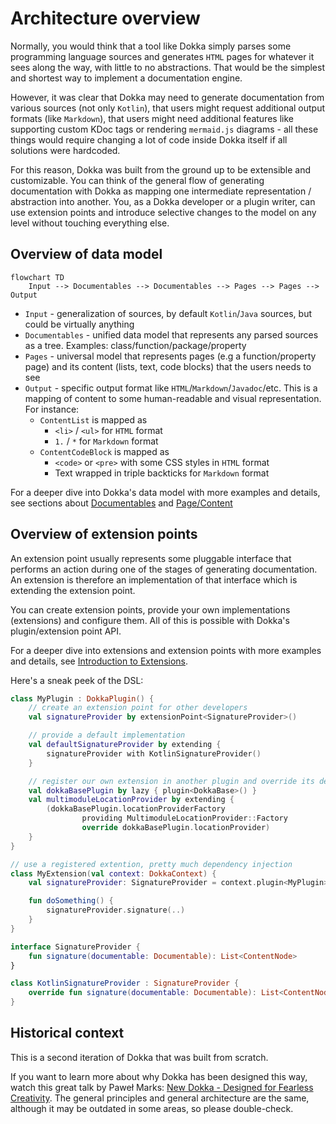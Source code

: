 # Architecture overview

Normally, you would think that a tool like Dokka simply parses some programming language sources and generates
`HTML` pages for whatever it sees along the way, with little to no abstractions. That would be the simplest and
shortest way to implement a documentation engine.

However, it was clear that Dokka may need to generate documentation from various sources (not only `Kotlin`), that users
might request additional output formats (like `Markdown`), that users might need additional features like supporting
custom KDoc tags or rendering `mermaid.js` diagrams - all these things would require changing a lot of code inside
Dokka itself if all solutions were hardcoded.

For this reason, Dokka was built from the ground up to be extensible and customizable. You can think of the general
flow of generating documentation with Dokka as mapping one intermediate representation / abstraction into another.
You, as a Dokka developer or a plugin writer, can use extension points and introduce selective changes to the
model on any level without touching everything else.

## Overview of data model

```mermaid
flowchart TD
    Input --> Documentables --> Documentables --> Pages --> Pages --> Output
```

* `Input` - generalization of sources, by default `Kotlin`/`Java` sources, but could be virtually anything
* `Documentables` - unified data model that represents any parsed sources as a tree. 
  Examples: class/function/package/property
* `Pages` - universal model that represents pages (e.g a function/property page) and its content
  (lists, text, code blocks) that the users needs to see
* `Output` - specific output format like `HTML`/`Markdown`/`Javadoc`/etc. This is a mapping of content to
  some human-readable and visual representation. For instance:
    * `ContentList` is mapped as
        * `<li>` / `<ul>` for `HTML` format
        * `1.` / `*` for `Markdown` format
    * `ContentCodeBlock` is mapped as
        * `<code>` or `<pre>` with some CSS styles in `HTML` format
        * Text wrapped in triple backticks for `Markdown` format


For a deeper dive into Dokka's data model with more examples and details,
see sections about [Documentables](data_model/documentables.md) and [Page/Content](data_model/page_content.md)

## Overview of extension points

An extension point usually represents some pluggable interface that performs an action during one of the stages of
generating documentation. An extension is therefore an implementation of that interface which is extending the
extension point.

You can create extension points, provide your own implementations (extensions) and configure them. All of
this is possible with Dokka's plugin/extension point API.

For a deeper dive into extensions and extension points with more examples and details, see
[Introduction to Extensions](extension_points/introduction.md).

Here's a sneak peek of the DSL:

```kotlin
class MyPlugin : DokkaPlugin() {
    // create an extension point for other developers
    val signatureProvider by extensionPoint<SignatureProvider>()

    // provide a default implementation
    val defaultSignatureProvider by extending {
        signatureProvider with KotlinSignatureProvider()
    }

    // register our own extension in another plugin and override its default
    val dokkaBasePlugin by lazy { plugin<DokkaBase>() }
    val multimoduleLocationProvider by extending {
        (dokkaBasePlugin.locationProviderFactory
                providing MultimoduleLocationProvider::Factory
                override dokkaBasePlugin.locationProvider)
    }
}

// use a registered extention, pretty much dependency injection
class MyExtension(val context: DokkaContext) {
    val signatureProvider: SignatureProvider = context.plugin<MyPlugin>().querySingle { signatureProvider }

    fun doSomething() {
        signatureProvider.signature(..)
    }
}

interface SignatureProvider {
    fun signature(documentable: Documentable): List<ContentNode>
}

class KotlinSignatureProvider : SignatureProvider {
    override fun signature(documentable: Documentable): List<ContentNode> = listOf()
}
```

## Historical context

This is a second iteration of Dokka that was built from scratch.

If you want to learn more about why Dokka has been designed this way, watch this great talk by Paweł Marks:
[New Dokka - Designed for Fearless Creativity](https://www.youtube.com/watch?v=OvFoTRhqaKg). The general principles 
and general architecture are the same, although it may be outdated in some areas, so please double-check.
